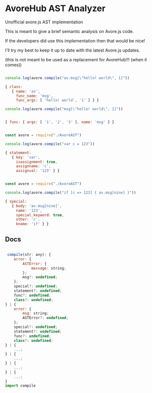 # AvoreHub AST Analyzer

Unofficial avore.js AST implementation

This is meant to give a brief semantic analysis on Avore.js code.

If the developers did use this implementation then that would be nice!

I'll try my best to keep it up to date with the latest Avore.js updates.

(this is not meant to be used as a replacement for AvoreHub!!! (when it comes))

```js

console.log(avore.compile("av.msg[\"hello! world\", 1]"))

{ class:
   { name: 'av',
     func_name: 'msg',
     func_args: [ 'hello! world', '1' ] } }

```


```js
console.log(avore.compile("msg[\"hello! world\", 1]"))


{ func: { args: [ '1', '2', '3' ], name: 'msg' } }

```

```js

const avore = require("./AvoreAST")

console.log(avore.compile("var c = 123"))

{ statement:
   { key: 'var',
     isassignment: true,
     assignname: 'c',
     assignval: '123' } }

```

```js

const avore = require("./AvoreAST")

console.log(avore.compile("if [c => 123] { av.msg[nine] }"))

{ special:
   { body: 'av.msg[nine]',
     name: '123',
     special_keyword: true,
     other: 'c',
     kname: 'if' } }

```

## Docs

```js

 compile(str: any): {
    error: {
        ASTError: {
            message: string;
        };
        msg?: undefined;
    };
    special?: undefined;
    statement?: undefined;
    func?: undefined;
    class?: undefined;
} | {
    error: {
        msg: string;
        ASTError?: undefined;
    };
    special?: undefined;
    statement?: undefined;
    func?: undefined;
    class?: undefined;
} | {
    ...;
} | {
    ...;
} | {
    ...;
} | {
    ...;
}
import compile


```

